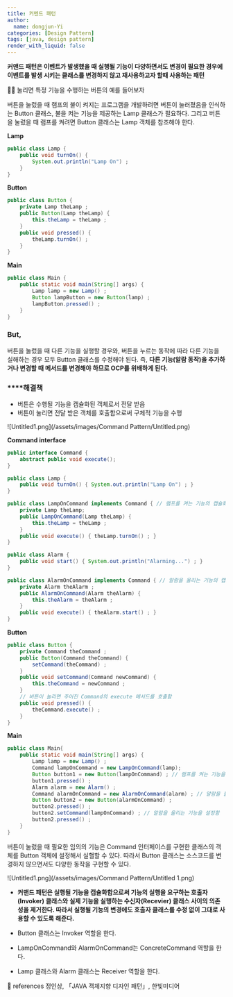 ```yaml
---
title: 커멘드 패턴
author:
  name: dongjun-Yi
categories: [Design Pattern]
tags: [java, design pattern]
render_with_liquid: false
---
```

**커맨드 패턴은 이벤트가 발생했을 때 실행될 기능이 다양하면서도 변경이 필요한 경우에 이벤트를 발생 시키는 클래스를 변경하지 않고 재사용하고자 할때 사용하는 패턴**

🚴🏼 눌리면 특정 기능을 수행하는 버튼의 예를 들어보자

버튼을 눌렀을 때 램프의 불이 켜지는 프로그램을 개발하려면 버튼이 눌러졌음을 인식하는 Button 클래스, 불을 켜는 기능을 제공하는 Lamp 클래스가 필요하다. 그리고 버튼을 눌렀을 때 램프를 켜려면 Button 클래스는 Lamp 객체를 참조해야 한다.

**Lamp**

```java
public class Lamp {
    public void turnOn() {
        System.out.println("Lamp On") ;
    }
}
```

**Button**

```java
public class Button {
    private Lamp theLamp ;
    public Button(Lamp theLamp) {
        this.theLamp = theLamp ;
    }
    public void pressed() {
        theLamp.turnOn() ;
    }
}
```

**Main**

```java
public class Main {
    public static void main(String[] args) {
        Lamp lamp = new Lamp() ;
        Button lampButton = new Button(lamp) ;
        lampButton.pressed() ;
    }
}
```

### But,

버튼을 눌렀을 때 다른 기능을 실행할 경우와, 버튼을 누르는 동작에 따라 다른 기능을 실해하는 경우 모두 Button 클래스를 수정해야 된다. 즉, **다른 기능(알람 동작)을 추가하거나 변경할 때 메서드를 변경해야 하므로 OCP를 위배하게 된다.**

### ****해결책

- 버튼은 수행될 기능을 캡슐화된 객체로서 전달 받음
- 버튼이 눌리면 전달 받은 객체를 호출함으로써 구체적 기능을 수행

![Untitled1.png](/assets/images/Command Pattern/Untitled.png)

**Command interface**

```java
public interface Command {
    abstract public void execute();
}
```

```java
public class Lamp {
    public void turnOn() { System.out.println("Lamp On") ; }
}
```

```java
public class LampOnCommand implements Command { // 램프를 켜는 기능의 캡슐화
    private Lamp theLamp;
    public LampOnCommand(Lamp theLamp) {
        this.theLamp = theLamp ;
    }
    public void execute() { theLamp.turnOn() ; }
}
```

```java
public class Alarm {
    public void start() { System.out.println("Alarming...") ; }
}
```

```java
public class AlarmOnCommand implements Command { // 알람을 울리는 기능의 캡슐화
    private Alarm theAlarm ;
    public AlarmOnCommand(Alarm theAlarm) {
        this.theAlarm = theAlarm ;
    }
    public void execute() { theAlarm.start() ; }
}
```

**Button**

```java
public class Button {
    private Command theCommand ;
    public Button(Command theCommand) {
        setCommand(theCommand) ;
    }
    public void setCommand(Command newCommand) {
        this.theCommand = newCommand ;
    }
    // 버튼이 눌리면 주어진 Command의 execute 메서드를 호출함
    public void pressed() {
        theCommand.execute() ;
    }
}
```

**Main**

```java
public class Main{
    public static void main(String[] args) {
        Lamp lamp = new Lamp() ;
        Command lampOnCommand = new LampOnCommand(lamp);
        Button button1 = new Button(lampOnCommand) ; // 램프를 켜는 기능을 설정함
        button1.pressed() ;
        Alarm alarm = new Alarm() ;
        Command alarmOnCommand = new AlarmOnCommand(alarm) ; // 알람을 울리는 기능을 설정함
        Button button2 = new Button(alarmOnCommand) ;
        button2.pressed() ;
        button2.setCommand(lampOnCommand) ; // 알람을 울리는 기능을 설정함
        button2.pressed() ;
    }
}
```

버튼이 눌렀을 때 필요한 임의의 기능은 Command 인터페이스를 구현한 클래스의 객체를 Button 객체에 설정해서 실핼할 수 있다. 따라서 Button 클래스는 소스코드를 변경하지 않으면서도 다양한 동작을 구현할 수 있다.

![Untitled1.png](/assets/images/Command Pattern/Untitled 1.png)

- **커맨드 패턴은 실행될 기능을 캡슐화함으로써 기능의 실행을 요구하는 호출자(Invoker) 클래스와 실제 기능을 실행하는 수신자(Recevier) 클래스 사이의 의존성을 제거한다. 따라서 실행될 기능의 변경에도 호출자 클래스를 수정 없이 그대로 사용할 수 있도록 해준다.**

- Button 클래스는 Invoker 역할을 한다.
- LampOnCommand와 AlarmOnCommand는 ConcreteCommand 역할을 한다.
- Lamp 클래스와 Alarm 클래스는 Receiver 역할을 한다.

<aside>
📖 references                                                                                                                                     정인상, 「JAVA 객체지향 디자인 패턴」, 한빛미디어

</aside>